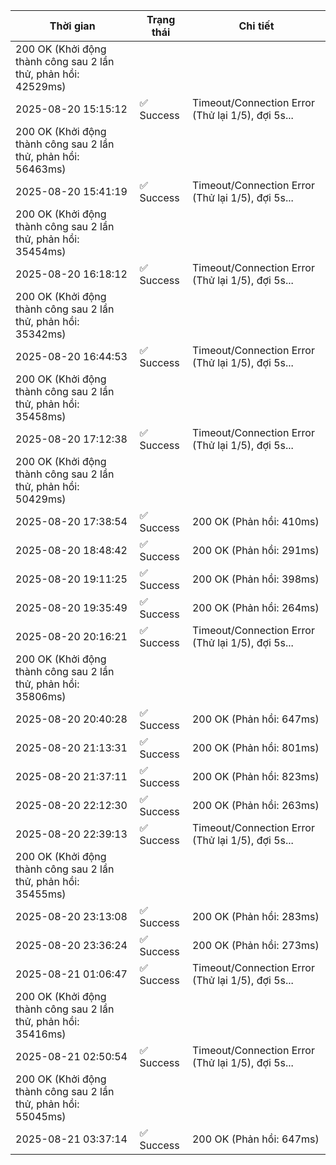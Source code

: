 | Thời gian | Trạng thái | Chi tiết |
|---|---|---|
200 OK (Khởi động thành công sau 2 lần thử, phản hồi: 42529ms) |
| 2025-08-20 15:15:12 | ✅ Success | Timeout/Connection Error (Thử lại 1/5), đợi 5s...
200 OK (Khởi động thành công sau 2 lần thử, phản hồi: 56463ms) |
| 2025-08-20 15:41:19 | ✅ Success | Timeout/Connection Error (Thử lại 1/5), đợi 5s...
200 OK (Khởi động thành công sau 2 lần thử, phản hồi: 35454ms) |
| 2025-08-20 16:18:12 | ✅ Success | Timeout/Connection Error (Thử lại 1/5), đợi 5s...
200 OK (Khởi động thành công sau 2 lần thử, phản hồi: 35342ms) |
| 2025-08-20 16:44:53 | ✅ Success | Timeout/Connection Error (Thử lại 1/5), đợi 5s...
200 OK (Khởi động thành công sau 2 lần thử, phản hồi: 35458ms) |
| 2025-08-20 17:12:38 | ✅ Success | Timeout/Connection Error (Thử lại 1/5), đợi 5s...
200 OK (Khởi động thành công sau 2 lần thử, phản hồi: 50429ms) |
| 2025-08-20 17:38:54 | ✅ Success | 200 OK (Phản hồi: 410ms) |
| 2025-08-20 18:48:42 | ✅ Success | 200 OK (Phản hồi: 291ms) |
| 2025-08-20 19:11:25 | ✅ Success | 200 OK (Phản hồi: 398ms) |
| 2025-08-20 19:35:49 | ✅ Success | 200 OK (Phản hồi: 264ms) |
| 2025-08-20 20:16:21 | ✅ Success | Timeout/Connection Error (Thử lại 1/5), đợi 5s...
200 OK (Khởi động thành công sau 2 lần thử, phản hồi: 35806ms) |
| 2025-08-20 20:40:28 | ✅ Success | 200 OK (Phản hồi: 647ms) |
| 2025-08-20 21:13:31 | ✅ Success | 200 OK (Phản hồi: 801ms) |
| 2025-08-20 21:37:11 | ✅ Success | 200 OK (Phản hồi: 823ms) |
| 2025-08-20 22:12:30 | ✅ Success | 200 OK (Phản hồi: 263ms) |
| 2025-08-20 22:39:13 | ✅ Success | Timeout/Connection Error (Thử lại 1/5), đợi 5s...
200 OK (Khởi động thành công sau 2 lần thử, phản hồi: 35455ms) |
| 2025-08-20 23:13:08 | ✅ Success | 200 OK (Phản hồi: 283ms) |
| 2025-08-20 23:36:24 | ✅ Success | 200 OK (Phản hồi: 273ms) |
| 2025-08-21 01:06:47 | ✅ Success | Timeout/Connection Error (Thử lại 1/5), đợi 5s...
200 OK (Khởi động thành công sau 2 lần thử, phản hồi: 35416ms) |
| 2025-08-21 02:50:54 | ✅ Success | Timeout/Connection Error (Thử lại 1/5), đợi 5s...
200 OK (Khởi động thành công sau 2 lần thử, phản hồi: 55045ms) |
| 2025-08-21 03:37:14 | ✅ Success | 200 OK (Phản hồi: 647ms) |
